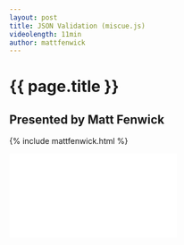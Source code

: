 ```yaml
---
layout: post
title: JSON Validation (miscue.js)
videolength: 11min
author: mattfenwick
---
```


# {{ page.title }}

## Presented by Matt Fenwick


{% include mattfenwick.html %}

<div class="fluid-width-video-wrapper"><iframe src="//www.youtube.com/embed/BA9m7moNHQ0" frameborder="0" allowfullscreen></iframe></div>
